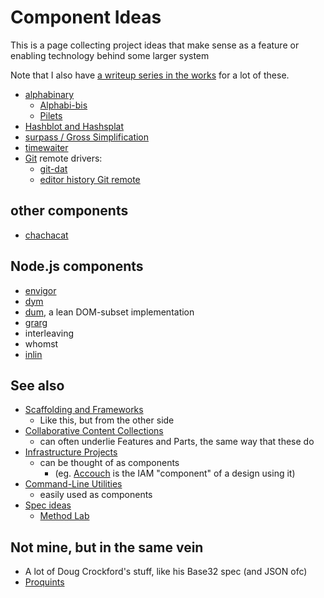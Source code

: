 # Component Ideas

This is a page collecting project ideas that make sense as a feature or enabling technology behind some larger system

Note that I also have [a writeup series in the works](y5037-6d8gw-m2anh-h940t-mcqmb) for a lot of these.

- [alphabinary](n4ptf-q8bq9-4t8wp-km6nr-wnary)
  - [Alphabi-bis](nzrpw-ebc0c-84amk-8xe90-d5jrn)
  - [Pilets](jcztf-6j45s-42agz-ydd5g-q7h4k)
- [Hashblot and Hashsplat](jbe6d-x93w1-wgard-3b32k-pt3cr)
- [surpass / Gross Simplification](9azcz-vmh01-gk9as-jda8t-94kej)
- [timewaiter](dwbcb-62ckj-y5atg-a8gsh-dsz8m)
- [Git](wwjs3-ne3eb-r3a39-9x7vd-xfdtz) remote drivers:
  - [git-dat](pfrb7-13sk7-m6apj-rmv2w-hevcg)
  - [editor history Git remote](1dzb3-gbj93-ma8t8-p06mh-3j1mh)

## other components

- [chachacat](mxnkz-azkhk-g3aas-tvng5-vbf8t)

## Node.js components

- [envigor](4sfj7-qj4bn-7kasz-36wcb-cp0w2)
- [dym](p6ytt-mnpd7-0h8e2-3ez7b-dss4w)
- [dum](7gc5q-7ww4a-9aad9-2r8fm-tvq0k), a lean DOM-subset implementation
- [grarg](h9ba2-1dsfk-8ja7t-0c08f-kzgmb)
- interleaving
- whomst
- [inlin](xwzm2-rt7gf-0t986-pxgpx-n1nyq)

## See also

- [Scaffolding and Frameworks](ty5xn-fv406-4ya51-2hrm0-84st8)
  - Like this, but from the other side
- [Collaborative Content Collections](za4n5-bv4hz-8xa39-ssp19-14e8h)
  - can often underlie Features and Parts, the same way that these do
- [Infrastructure Projects](qf8xs-a6nk5-g18y2-5drdy-rmxrc)
  - can be thought of as components
    - (eg. [Accouch](3bgmz-ptkas-baa2b-w9a4z-kmm7f) is the IAM "component" of a design using it)
- [Command-Line Utilities](200f9-jdwgd-he8ef-nbkhy-6thjf)
  - easily used as components
- [Spec ideas](c8v67-hch62-6aa79-rt6zm-8tc4t)
  - [Method Lab](k8m91-rn0z9-449r7-hwfhz-c9wma)

## Not mine, but in the same vein

- A lot of Doug Crockford's stuff, like his Base32 spec (and JSON ofc)
- [Proquints](wtgpb-9v4p0-gnand-p3j7q-85nmd)
